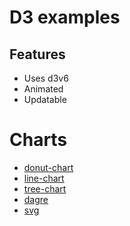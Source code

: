 # D3 examples

## Features

- Uses d3v6
- Animated
- Updatable

# Charts

- [donut-chart](./examples/donut)
- [line-chart](./examples/line)
- [tree-chart](./examples/tree)
- [dagre](./examples/dagre)
- [svg](./examples/svg)
